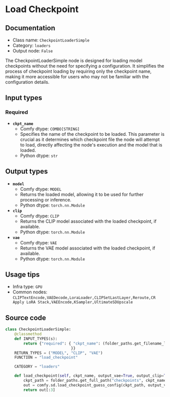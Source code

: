 # Load Checkpoint
## Documentation
- Class name: `CheckpointLoaderSimple`
- Category: `loaders`
- Output node: `False`

The CheckpointLoaderSimple node is designed for loading model checkpoints without the need for specifying a configuration. It simplifies the process of checkpoint loading by requiring only the checkpoint name, making it more accessible for users who may not be familiar with the configuration details.
## Input types
### Required
- **`ckpt_name`**
    - Comfy dtype: `COMBO[STRING]`
    - Specifies the name of the checkpoint to be loaded. This parameter is crucial as it determines which checkpoint file the node will attempt to load, directly affecting the node's execution and the model that is loaded.
    - Python dtype: `str`
## Output types
- **`model`**
    - Comfy dtype: `MODEL`
    - Returns the loaded model, allowing it to be used for further processing or inference.
    - Python dtype: `torch.nn.Module`
- **`clip`**
    - Comfy dtype: `CLIP`
    - Returns the CLIP model associated with the loaded checkpoint, if available.
    - Python dtype: `torch.nn.Module`
- **`vae`**
    - Comfy dtype: `VAE`
    - Returns the VAE model associated with the loaded checkpoint, if available.
    - Python dtype: `torch.nn.Module`
## Usage tips
- Infra type: `GPU`
- Common nodes: `CLIPTextEncode,VAEDecode,LoraLoader,CLIPSetLastLayer,Reroute,CR Apply LoRA Stack,VAEEncode,KSampler,UltimateSDUpscale`


## Source code
```python
class CheckpointLoaderSimple:
    @classmethod
    def INPUT_TYPES(s):
        return {"required": { "ckpt_name": (folder_paths.get_filename_list("checkpoints"), ),
                             }}
    RETURN_TYPES = ("MODEL", "CLIP", "VAE")
    FUNCTION = "load_checkpoint"

    CATEGORY = "loaders"

    def load_checkpoint(self, ckpt_name, output_vae=True, output_clip=True):
        ckpt_path = folder_paths.get_full_path("checkpoints", ckpt_name)
        out = comfy.sd.load_checkpoint_guess_config(ckpt_path, output_vae=True, output_clip=True, embedding_directory=folder_paths.get_folder_paths("embeddings"))
        return out[:3]

```
